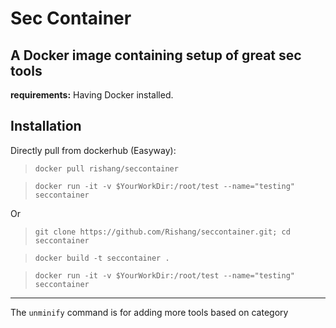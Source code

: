 # Sec Container

## A Docker image containing setup of great sec tools

**requirements:** Having Docker installed.

## Installation
Directly pull from dockerhub (Easyway):

> `docker pull rishang/seccontainer`

> `docker run -it -v $YourWorkDir:/root/test --name="testing" seccontainer`

Or

> `git clone https://github.com/Rishang/seccontainer.git; cd seccontainer`

> `docker build -t seccontainer .`

> `docker run -it -v $YourWorkDir:/root/test --name="testing" seccontainer`

---------

The `unminify` command is for adding more tools based on category
